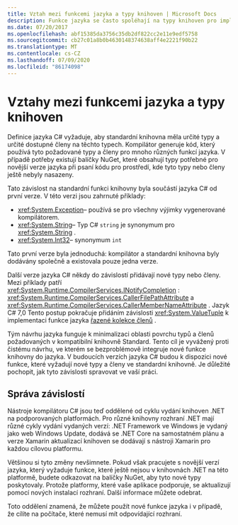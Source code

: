 ```yaml
---
title: Vztah mezi funkcemi jazyka a typy knihoven | Microsoft Docs
description: Funkce jazyka se často spoléhají na typy knihoven pro implementaci. Pochopení vztahu.
ms.date: 07/20/2017
ms.openlocfilehash: abf15385da3756c35db2df822cc2e11e9edf5758
ms.sourcegitcommit: cb27c01a8b0b4630148374638aff4e2221f90b22
ms.translationtype: MT
ms.contentlocale: cs-CZ
ms.lasthandoff: 07/09/2020
ms.locfileid: "86174098"
---
```

# <a name="relationships-between-language-features-and-library-types"></a>Vztahy mezi funkcemi jazyka a typy knihoven

Definice jazyka C# vyžaduje, aby standardní knihovna měla určité typy a určité dostupné členy na těchto typech. Kompilátor generuje kód, který používá tyto požadované typy a členy pro mnoho různých funkcí jazyka. V případě potřeby existují balíčky NuGet, které obsahují typy potřebné pro novější verze jazyka při psaní kódu pro prostředí, kde tyto typy nebo členy ještě nebyly nasazeny.

Tato závislost na standardní funkci knihovny byla součástí jazyka C# od první verze. V této verzi jsou zahrnuté příklady:

* <xref:System.Exception>– používá se pro všechny výjimky vygenerované kompilátorem.
* <xref:System.String>– Typ C# `string` je synonymum pro <xref:System.String> .
* <xref:System.Int32>– synonymum `int`

Tato první verze byla jednoduchá: kompilátor a standardní knihovna byly dodávány společně a existovala pouze jedna verze.

Další verze jazyka C# někdy do závislostí přidávají nové typy nebo členy. Mezi příklady patří <xref:System.Runtime.CompilerServices.INotifyCompletion> : <xref:System.Runtime.CompilerServices.CallerFilePathAttribute> a <xref:System.Runtime.CompilerServices.CallerMemberNameAttribute> . Jazyk C# 7,0 Tento postup pokračuje přidáním závislosti <xref:System.ValueTuple> k implementaci funkce jazyka [řazené kolekce členů](../language-reference/builtin-types/value-tuples.md) .

Tým návrhu jazyka funguje k minimalizaci oblasti povrchu typů a členů požadovaných v kompatibilní knihovně Standard. Tento cíl je vyvážený proti čistému návrhu, ve kterém se bezproblémově integruje nové funkce knihovny do jazyka. V budoucích verzích jazyka C# budou k dispozici nové funkce, které vyžadují nové typy a členy ve standardní knihovně. Je důležité pochopit, jak tyto závislosti spravovat ve vaší práci.

## <a name="managing-your-dependencies"></a>Správa závislostí

Nástroje kompilátoru C# jsou teď oddělené od cyklu vydání knihoven .NET na podporovaných platformách. Pro různé knihovny rozhraní .NET mají různé cykly vydání vydaných verzí: .NET Framework ve Windows je vydaný jako web Windows Update, dodává se .NET Core na samostatném plánu a verze Xamarin aktualizací knihoven se dodávají s nástroji Xamarin pro každou cílovou platformu.

Většinou si tyto změny nevšimnete. Pokud však pracujete s novější verzí jazyka, který vyžaduje funkce, které ještě nejsou v knihovnách .NET na této platformě, budete odkazovat na balíčky NuGet, aby tyto nové typy poskytovaly.
Protože platformy, které vaše aplikace podporuje, se aktualizují pomocí nových instalací rozhraní. Další informace můžete odebrat.

Toto oddělení znamená, že můžete použít nové funkce jazyka i v případě, že cílíte na počítače, které nemusí mít odpovídající rozhraní.
